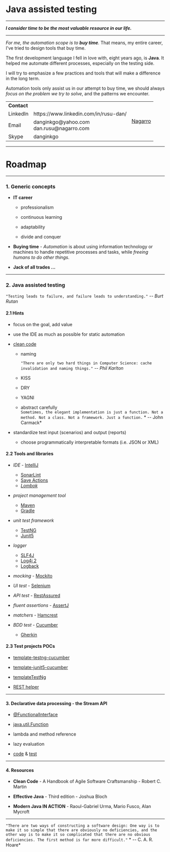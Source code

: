 # Java assisted testing

***

***I consider time to be the most valuable resource in our life.***

***

*For me, the automation scope is to **buy time**.*
That means, my entire career, I've tried to design tools that buy time.

The first development language I fell in love with, eight years ago, is **Java**. It helped me automate different
processes, especially on the testing side.

I will try to emphasize a few practices and tools that will make a difference in the long term.

Automation tools only assist us in our attempt to buy time, we should always *focus on the problem we try to solve*, and
the patterns we encounter.

<table>
<tr>
<td colspan="2">
  <b>Contact</b>
</td>
<td rowspan="4">
    <a href="https://www.nagarro.com/en">Nagarro</a>
</td>
</tr>

<tr>
<td>
  LinkedIn
</td>
<td>
  https://www.linkedin.com/in/rusu-dan/
</td>
</tr>

<tr>
<td>
  Email
</td>
<td>
  danginkgo@yahoo.com
  <br/>
  dan.rusu@nagarro.com
</td>
</tr> 

<tr>
<td>
  Skype
</td>
<td>
  danginkgo
</td>
</tr>
</table>

***

# Roadmap

***

### 1. Generic concepts

- **IT career**

    - professionalism

    - continuous learning

    - adaptability

    - divide and conquer


- **Buying time** - *Automation* is about using information technology or machines to handle repetitive processes and
  tasks, while *freeing humans to do other things*.


- **Jack of all trades ...**

***

### 2. Java assisted testing

`"Testing leads to failure, and failure leads to understanding."` *-- Burt Rutan*

#### 2.1 Hints

- focus on the goal, add value


- use the IDE as much as possible for static automation


- [clean code](./resource/clean_code.JPG)
    - naming

      `"There are only two hard things in Computer Science: cache invalidation and naming things."` *-- Phil Karlton*
    - KISS
    - DRY
    - YAGNI
    - abstract carefully  
      `Sometimes, the elegant implementation is just a function. Not a method. Not a class. Not a framework. Just a function.` *
      -- John Carmack*


- standardize test input (scenarios) and output (reports)
    - choose programmatically interpretable formats (i.e. JSON or XML)

#### 2.2 Tools and libraries

- *IDE* - [IntelliJ](https://www.jetbrains.com/idea/download/#section=windows)

    - [SonarLint](https://www.sonarlint.org/intellij)
    - [Save Actions](https://plugins.jetbrains.com/plugin/7642-save-actions)
    - *[Lombok](https://projectlombok.org/features/all)*

- *project management tool*
    - [Maven](https://maven.apache.org/)
    - [Gradle](https://gradle.org/)


- *unit test framework*
    - [TestNG](https://testng.org/doc/)
    - [Junit5](https://junit.org/junit5/docs/current/user-guide/)


- *logger*
    - [SLF4J](http://www.slf4j.org/)
    - [Log4j 2](https://logging.apache.org/log4j/2.x/)
    - [Logback](http://logback.qos.ch/)


- *mocking* - [Mockito](https://site.mockito.org/)


- *UI test* - [Selenium](https://www.selenium.dev/)


- *API test* - [RestAssured](https://rest-assured.io/)


- *fluent assertions* - [AssertJ](https://joel-costigliola.github.io/assertj/)


- *matchers* - [Hamcrest](http://hamcrest.org/JavaHamcrest/)


- *BDD test* - [Cucumber](https://cucumber.io/)
    - [Gherkin](https://cucumber.io/docs/gherkin/reference/)

#### 2.3 Test projects POCs

- [template-testng-cucumber](https://github.com/danrusu/template-testng-cucumber)


- [template-junit5-cucumber](https://github.com/danrusu/template-junit5-cucumber)


- [templateTestNg](https://github.com/danrusu/templateTestNG)


- [REST helper](https://github.com/danrusu/simple-calculator-javalin)

***

#### 3. Declarative data processing - the Stream API

- [@FunctionalInterface](https://docs.oracle.com/javase/8/docs/api/java/lang/FunctionalInterface.html)


- [java.util.Function](https://docs.oracle.com/javase/8/docs/api/java/util/function/package-summary.html)


- lambda and method reference


- lazy evaluation

- [code](./src/main/java/demo) & [test](./src/test/java/demo)

***

#### 4. Resources

- **Clean Code** - A Handbook of Agile Software Craftsmanship - Robert C. Martin


- **Effective Java** - Third edition - Joshua Bloch


- **Modern Java IN ACTION** - Raoul-Gabriel Urma, Mario Fusco, Alan Mycroft

***

`"There are two ways of constructing a software design:
One way is to make it so simple that there are obviously no deficiencies, and the other way is to make it so complicated that there are no obvious deficiencies. The first method is far more difficult."` *
-- C. A. R. Hoare*

